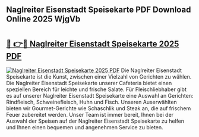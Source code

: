 ## Naglreiter Eisenstadt Speisekarte PDF Download Online 2025 WjgVb

# <h2><a href="http://gc781gf.nevu.top/?p=Naglreiter+Eisenstadt+Speisekarte">🔗 👉🔴 Naglreiter Eisenstadt Speisekarte 2025 PDF</a></h2>

[![Naglreiter Eisenstadt Speisekarte 2025 PDF](https://i.imgur.com/dBaPXMq.png)](http://gc781gf.nevu.top/?p=Naglreiter+Eisenstadt+Speisekarte)
Die Naglreiter Eisenstadt Speisekarte ist die Kunst, zwischen einer Vielzahl von Gerichten zu wählen. Die Naglreiter Eisenstadt Speisekarte unserer Cafeteria bietet einen speziellen Bereich für leichte und frische Salate. Für Fleischliebhaber gibt es auf unserer Naglreiter Eisenstadt Speisekarte eine Auswahl an Gerichten: Rindfleisch, Schweinefleisch, Huhn und Fisch. Unseren Auserwählten bieten wir Gourmet-Gerichte wie Schaschlik und Steak an, die auf frischem Feuer zubereitet werden. Unser Team ist immer bereit, Ihnen bei der Auswahl der Speisen auf der Naglreiter Eisenstadt Speisekarte zu helfen und Ihnen einen bequemen und angenehmen Service zu bieten.
